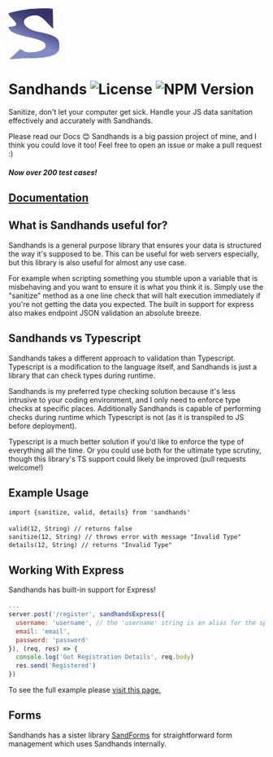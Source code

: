<img src="https://raw.githubusercontent.com/l1lith/Sandhands/master/logo/no-background.svg?sanitize=true" width="100" height="100">

# Sandhands ![License](https://img.shields.io/badge/license-MIT-blue.svg) ![NPM Version](https://img.shields.io/npm/v/sandhands.svg?style=flat)
Sanitize, don't let your computer get sick. Handle your JS data sanitation effectively and accurately with Sandhands.

Please read our Docs 😊 Sandhands is a big passion project of mine, and I think you could love it too! Feel free to open an issue or make a pull request :)

##### Now over 200 test cases!

## [Documentation](https://l1lith.github.io/Sandhands/home)

## What is Sandhands useful for?
Sandhands is a general purpose library that ensures your data is structured the way it's supposed to be. This can be useful for web servers especially, but this library is also useful for almost any use case.

For example when scripting something you stumble upon a variable that is misbehaving and you want to ensure it is what you think it is. Simply use the "sanitize" method as a one line check that will halt execution immediately if you're not getting the data you expected. The built in support for express also makes endpoint JSON validation an absolute breeze.

## Sandhands vs Typescript
Sandhands takes a different approach to validation than Typescript. Typescript is a modification to the language itself, and Sandhands is just a library that can check types during runtime.

Sandhands is my preferred type checking solution because it's less intrusive to your coding environment, and I only need to enforce type checks at specific places. Additionally Sandhands is capable of performing checks during runtime which Typescript is not (as it is transpiled to JS before deployment).

Typescript is a much better solution if you'd like to enforce the type of everything all the time. Or you could use both for the ultimate type scrutiny, though this library's TS support could likely be improved (pull requests welcome!)

## Example Usage
```
import {sanitize, valid, details} from 'sandhands'

valid(12, String) // returns false
sanitize(12, String) // throws error with message "Invalid Type"
details(12, String) // returns "Invalid Type"
```

## Working With Express
Sandhands has built-in support for Express!
```js
...
server.post('/register', sandhandsExpress({
  username: 'username', // the 'username' string is an alias for the special username custom format. See here for a list of existing custom formats https://github.com/L1lith/Sandhands/blob/master/source/customFormats.js
  email: 'email',
  password: 'password'
}), (req, res) => {
  console.log('Got Registration Details', req.body)
  res.send('Registered')
})
```
To see the full example please [visit this page.](https://l1lith.github.io/Sandhands/methods.html#sandhands-express)

## Forms
Sandhands has a sister library [SandForms](https://github.com/L1lith/SandForms) for straightforward form management which uses Sandhands internally.

